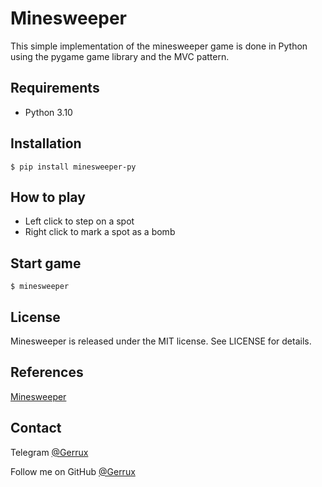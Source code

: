 # Minesweeper
This simple implementation of the minesweeper game is done in Python using the pygame game library and the MVC pattern.

## Requirements
* Python 3.10

## Installation

```
$ pip install minesweeper-py
```

## How to play
* Left click to step on a spot
* Right click to mark a spot as a bomb

## Start game
```
$ minesweeper
```

## License
Minesweeper is released under the MIT license. See LICENSE for details.

## References
[Minesweeper](https://en.wikipedia.org/wiki/Minesweeper_(video_game))

## Contact
Telegram [@Gerrux](https://t.me/gerrux)

Follow me on GitHub [@Gerrux](https://github.com/Gerrux)